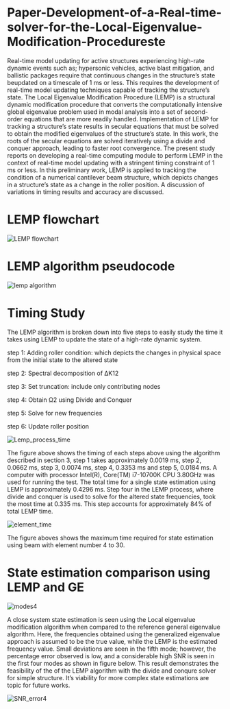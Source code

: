 # Paper-Development-of-a-Real-time-solver-for-the-Local-Eigenvalue-Modification-Procedureste

Real-time model updating for active structures experiencing high-rate dynamic events such as; hypersonic vehicles, active blast mitigation, and ballistic packages require that continuous changes in the structure’s state beupdated on a timescale of 1 ms or less. This requires the development of real-time model updating techniques capable of tracking the structure’s state. The Local Eigenvalue Modification Procedure (LEMP) is a structural dynamic modification procedure that converts the computationally intensive global eigenvalue problem used in modal analysis into a set of second-order equations that are more readily handled. Implementation of LEMP for tracking a structure’s state results in secular equations that must be solved to obtain the modified eigenvalues of the structure’s state. In this work, the roots of the secular equations are solved iteratively using a divide and conquer approach, leading to faster root convergence. The present study reports on developing a real-time computing module to perform LEMP in the context of real-time model updating with a stringent timing constraint of 1 ms or less. In this preliminary work, LEMP is applied to tracking the condition of a numerical cantilever beam structure, which depicts changes in a structure’s state as a change in the roller position. A discussion of variations in timing results and accuracy are discussed.

# LEMP flowchart
![LEMP flowchart](https://user-images.githubusercontent.com/69466658/172226549-e21c87b6-1d2a-4825-bb0d-4fbdf241ae99.png)

# LEMP algorithm pseudocode
![lemp algorithm](https://user-images.githubusercontent.com/69466658/172226969-67b26d91-49e8-4ca8-8a7d-98784d232051.PNG)

# Timing Study
The LEMP algorithm is broken down into five steps to easily study the time it takes using LEMP to update the state of a high-rate dynamic system.

step 1: Adding roller condition: which depicts the changes in physical space from the initial state to the altered state

step 2: Spectral decomposition of ∆K12

step 3: Set truncation: include only contributing nodes

step 4: Obtain Ω2 using Divide and Conquer

step 5: Solve for new frequencies

step 6: Update roller position

![Lemp_process_time](https://user-images.githubusercontent.com/69466658/172229337-2960c53d-699b-45d9-b0e2-239f120d88ca.png)

The figure above shows the timing of each steps above using the algorithm described in section 3, step 1 takes approximately 0.0019 ms, step 2, 0.0662 ms, step 3, 0.0074 ms, step 4, 0.3353 ms and step 5, 0.0184 ms. A computer with processor Intel(R), Core(TM) i7-10700K CPU 3.80GHz was used for running the test. The total time for a single state estimation using LEMP is approximately 0.4296 ms. Step four in the LEMP process, where divide and conquer is used to solve for the altered state frequencies, took the most time at 0.335 ms. This step accounts for approximately 84% of total LEMP time. 

![element_time](https://user-images.githubusercontent.com/69466658/172229847-2f485891-152e-4339-97d5-1f0fe70266d0.png)

The figure aboves shows the maximum time required for state estimation using beam with element number 4 to 30.

# State estimation comparison using LEMP and GE

![modes4](https://user-images.githubusercontent.com/69466658/172230675-31eda883-7ef7-4ab7-bc36-a7bdfdd9af34.png)

A close system state estimation is seen using the Local eigenvalue modification algorithm when compared to the reference general eigenvalue algorithm. Here, the frequencies obtained using the generalized eigenvalue approach is assumed to be the true value, while the LEMP is the estimated frequency value. Small deviations are seen in the fifth mode; however, the percentage error observed is low, and a considerable high SNR is seen in the first four modes as shown in figure below. This result demonstrates the feasibility of the of the LEMP algorithm with the divide and conqure solver for simple structure. It’s viability for more complex state estimations are topic for future works.

![SNR_error4](https://user-images.githubusercontent.com/69466658/172231051-32b71f8d-c557-4c4d-b33a-2ce9cb2f26fb.png)



